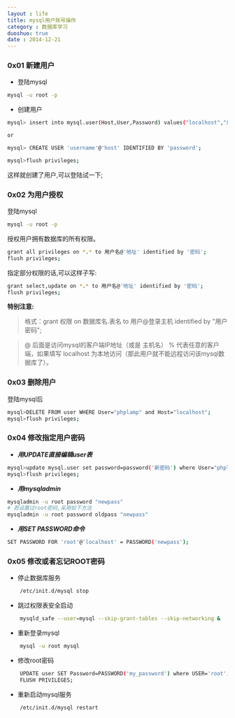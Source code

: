 ```yaml
---
layout : life
title: mysql用户账号操作
category : 数据库学习
duoshuo: true
date : 2014-12-21
---
```


<!-- more -->

### 0x01 **新建用户**

+ 登陆mysql

```sh
mysql -u root -p
```

+ 创建用户

```sh
mysql> insert into mysql.user(Host,User,Password) values("localhost","用户名",password("密码"));

or

mysql> CREATE USER 'username'@'host' IDENTIFIED BY 'password';

mysql>flush privileges;
```

这样就创建了用户,可以登陆试一下;


### 0x02 **为用户授权**

登陆mysql

```sh
mysql -u root -p
```

授权用户拥有数据库的所有权限。

```sh
grant all privileges on *.* to 用户名@'地址' identified by '密码';
flush privileges;
```

指定部分权限的话,可以这样子写:

```sh
grant select,update on *.* to 用户名@'地址' identified by '密码';
flush privileges;
```

**特别注意:**

> 格式：grant 权限 on 数据库名.表名 to 用户@登录主机 identified by "用户密码";

> @ 后面是访问mysql的客户端IP地址（或是 主机名） % 代表任意的客户端，如果填写 localhost 为本地访问（那此用户就不能远程访问该mysql数据库了）。


### 0x03 **删除用户**

登陆mysql后

```sh
mysql>DELETE FROM user WHERE User="phplamp" and Host="localhost";
mysql>flush privileges;
```

### 0x04 **修改指定用户密码**

+ ***用UPDATE直接编辑user表***

```sh
mysql>update mysql.user set password=password('新密码') where User="phplamp";
mysql>flush privileges;
```

+ ***用mysqladmin***

```sh
mysqladmin -u root password "newpass"
# 若设置过root密码,采用如下方法
mysqladmin -u root password oldpass "newpass"
```

+ ***用SET PASSWORD命令***

```sh
SET PASSWORD FOR 'root'@'localhost' = PASSWORD('newpass');
```

### 0x05 修改或者忘记ROOT密码

+ 停止数据库服务

```sh
	/etc/init.d/mysql stop
```

+ 跳过权限表安全启动

```sh
	mysqld_safe --user=mysql --skip-grant-tables --skip-networking &
```

+ 重新登录mysql

```sh
	mysql -u root mysql
```

+ 修改root密码

```sh
	UPDATE user SET Password=PASSWORD('my_password') where USER='root';
    FLUSH PRIVILEGES;
```

+ 重新启动mysql服务

```sh
	/etc/init.d/mysql restart
```